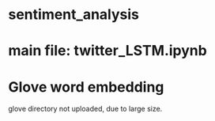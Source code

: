 # sentiment_analysis
# main file: twitter_LSTM.ipynb
# Glove word embedding
glove directory not uploaded, due to large size.
